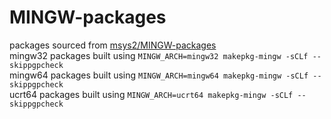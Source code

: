 # MINGW-packages
packages sourced from [msys2/MINGW-packages](https://github.com/msys2/MINGW-packages)  
mingw32 packages built using `MINGW_ARCH=mingw32 makepkg-mingw -sCLf --skippgpcheck`  
mingw64 packages built using `MINGW_ARCH=mingw64 makepkg-mingw -sCLf --skippgpcheck`  
ucrt64 packages built using `MINGW_ARCH=ucrt64 makepkg-mingw -sCLf --skippgpcheck`
